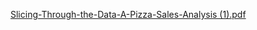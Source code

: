 [Slicing-Through-the-Data-A-Pizza-Sales-Analysis (1).pdf](https://github.com/user-attachments/files/21722735/Slicing-Through-the-Data-A-Pizza-Sales-Analysis.1.pdf)
